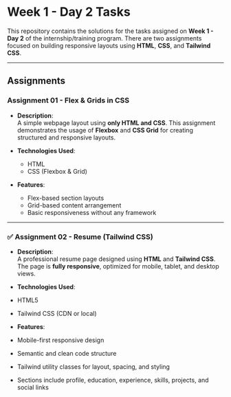 # Week 1 - Day 2 Tasks

This repository contains the solutions for the tasks assigned on **Week 1 - Day 2** of the internship/training program. There are two assignments focused on building responsive layouts using **HTML**, **CSS**, and **Tailwind CSS**.

---

## Assignments

### Assignment 01 - Flex & Grids in CSS

- **Description**:  
  A simple webpage layout using **only HTML and CSS**. This assignment demonstrates the usage of **Flexbox** and **CSS Grid** for creating structured and responsive layouts.

- **Technologies Used**:
  - HTML
  - CSS (Flexbox & Grid)

- **Features**:
  - Flex-based section layouts
  - Grid-based content arrangement
  - Basic responsiveness without any framework



---

### ✅ Assignment 02 - Resume (Tailwind CSS)

- **Description**:  
A professional resume page designed using **HTML** and **Tailwind CSS**. The page is **fully responsive**, optimized for mobile, tablet, and desktop views.

- **Technologies Used**:
- HTML5
- Tailwind CSS (CDN or local)

- **Features**:
- Mobile-first responsive design
- Semantic and clean code structure
- Tailwind utility classes for layout, spacing, and styling
- Sections include profile, education, experience, skills, projects, and social links

